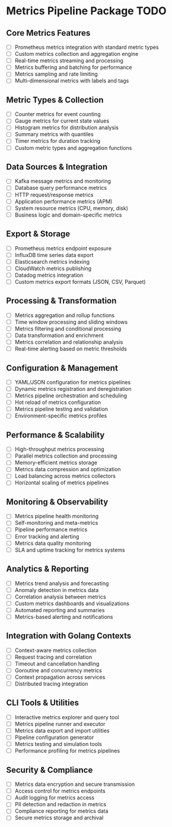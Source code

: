 # Metrics Pipeline Package TODO

## Core Metrics Features
- [ ] Prometheus metrics integration with standard metric types
- [ ] Custom metrics collection and aggregation engine
- [ ] Real-time metrics streaming and processing
- [ ] Metrics buffering and batching for performance
- [ ] Metrics sampling and rate limiting
- [ ] Multi-dimensional metrics with labels and tags

## Metric Types & Collection
- [ ] Counter metrics for event counting
- [ ] Gauge metrics for current state values
- [ ] Histogram metrics for distribution analysis
- [ ] Summary metrics with quantiles
- [ ] Timer metrics for duration tracking
- [ ] Custom metric types and aggregation functions

## Data Sources & Integration
- [ ] Kafka message metrics and monitoring
- [ ] Database query performance metrics
- [ ] HTTP request/response metrics
- [ ] Application performance metrics (APM)
- [ ] System resource metrics (CPU, memory, disk)
- [ ] Business logic and domain-specific metrics

## Export & Storage
- [ ] Prometheus metrics endpoint exposure
- [ ] InfluxDB time series data export
- [ ] Elasticsearch metrics indexing
- [ ] CloudWatch metrics publishing
- [ ] Datadog metrics integration
- [ ] Custom metrics export formats (JSON, CSV, Parquet)

## Processing & Transformation
- [ ] Metrics aggregation and rollup functions
- [ ] Time window processing and sliding windows
- [ ] Metrics filtering and conditional processing
- [ ] Data transformation and enrichment
- [ ] Metrics correlation and relationship analysis
- [ ] Real-time alerting based on metric thresholds

## Configuration & Management
- [ ] YAML/JSON configuration for metrics pipelines
- [ ] Dynamic metrics registration and deregistration
- [ ] Metrics pipeline orchestration and scheduling
- [ ] Hot reload of metrics configuration
- [ ] Metrics pipeline testing and validation
- [ ] Environment-specific metrics profiles

## Performance & Scalability
- [ ] High-throughput metrics processing
- [ ] Parallel metrics collection and processing
- [ ] Memory-efficient metrics storage
- [ ] Metrics data compression and optimization
- [ ] Load balancing across metrics collectors
- [ ] Horizontal scaling of metrics pipelines

## Monitoring & Observability
- [ ] Metrics pipeline health monitoring
- [ ] Self-monitoring and meta-metrics
- [ ] Pipeline performance metrics
- [ ] Error tracking and alerting
- [ ] Metrics data quality monitoring
- [ ] SLA and uptime tracking for metrics systems

## Analytics & Reporting
- [ ] Metrics trend analysis and forecasting
- [ ] Anomaly detection in metrics data
- [ ] Correlation analysis between metrics
- [ ] Custom metrics dashboards and visualizations
- [ ] Automated reporting and summaries
- [ ] Metrics-based alerting and notifications

## Integration with Golang Contexts
- [ ] Context-aware metrics collection
- [ ] Request tracing and correlation
- [ ] Timeout and cancellation handling
- [ ] Goroutine and concurrency metrics
- [ ] Context propagation across services
- [ ] Distributed tracing integration

## CLI Tools & Utilities
- [ ] Interactive metrics explorer and query tool
- [ ] Metrics pipeline runner and executor
- [ ] Metrics data export and import utilities
- [ ] Pipeline configuration generator
- [ ] Metrics testing and simulation tools
- [ ] Performance profiling for metrics pipelines

## Security & Compliance
- [ ] Metrics data encryption and secure transmission
- [ ] Access control for metrics endpoints
- [ ] Audit logging for metrics access
- [ ] PII detection and redaction in metrics
- [ ] Compliance reporting for metrics data
- [ ] Secure metrics storage and archival